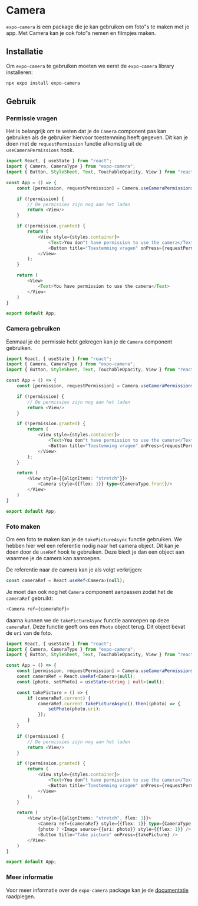 # Camera

`expo-camera` is een package die je kan gebruiken om foto"s te maken met je app. Met Camera kan je ook foto"s nemen en filmpjes maken.

## Installatie

Om `expo-camera` te gebruiken moeten we eerst de `expo-camera` library installeren:

```bash
npx expo install expo-camera
```

## Gebruik

### Permissie vragen

Het is belangrijk om te weten dat je de `Camera` component pas kan gebruiken als de gebruiker hiervoor toestemming heeft gegeven. Dit kan je doen met de `requestPermission` functie afkomstig uit de `useCameraPermissions` hook. 

```typescript expo={"dependencies":"expo-camera"}
import React, { useState } from "react";
import { Camera, CameraType } from "expo-camera";
import { Button, StyleSheet, Text, TouchableOpacity, View } from "react-native";

const App = () => {
    const [permission, requestPermission] = Camera.useCameraPermissions();

    if (!permission) {
        // De permissies zijn nog aan het laden
        return <View/>
    }

    if (!permission.granted) {
        return (
            <View style={styles.container}>
                <Text>You don"t have permission to use the camera</Text>
                <Button title="Toestemming vragen" onPress={requestPermission} />
            </View>
        );
    }

    return (
        <View>
            <Text>You have permission to use the camera</Text>
        </View>
    )
}

export default App;
```

### Camera gebruiken

Eenmaal je de permissie hebt gekregen kan je de `Camera` component gebruiken.

```typescript expo={"dependencies":"expo-camera"}
import React, { useState } from "react";
import { Camera, CameraType } from "expo-camera";
import { Button, StyleSheet, Text, TouchableOpacity, View } from "react-native";

const App = () => {
    const [permission, requestPermission] = Camera.useCameraPermissions();

    if (!permission) {
        // De permissies zijn nog aan het laden
        return <View/>
    }

    if (!permission.granted) {
        return (
            <View style={styles.container}>
                <Text>You don"t have permission to use the camera</Text>
                <Button title="Toestemming vragen" onPress={requestPermission} />
            </View>
        );
    }

    return (
        <View style={{alignItems: "stretch"}}>
            <Camera style={{flex: 1}} type={CameraType.front}/>
        </View>
    )
}

export default App;
```

### Foto maken

Om een foto te maken kan je de `takePictureAsync` functie gebruiken. We hebben hier wel een referentie nodig naar het camera object. Dit kan je doen door de `useRef` hook te gebruiken. Deze biedt je dan een object aan waarmee je de camera kan aanroepen.

De referentie naar de camera kan je als volgt verkrijgen:

```typescript
const cameraRef = React.useRef<Camera>(null);
```

Je moet dan ook nog het `Camera` component aanpassen zodat het de `cameraRef` gebruikt:

```typescript
<Camera ref={cameraRef}>
```

daarna kunnen we de `takePictureAsync` functie aanroepen op deze `cameraRef`. Deze functie geeft ons een `Photo` object terug. Dit object bevat de `uri` van de foto.

```typescript expo={"dependencies":"expo-camera"}
import React, { useState } from "react";
import { Camera, CameraType } from "expo-camera";
import { Button, StyleSheet, Text, TouchableOpacity, View } from "react-native";

const App = () => {
    const [permission, requestPermission] = Camera.useCameraPermissions();
    const cameraRef = React.useRef<Camera>(null);
    const [photo, setPhoto] = useState<string | null>(null);

    const takePicture = () => {
        if (cameraRef.current) {
            cameraRef.current.takePictureAsync().then((photo) => {
                setPhoto(photo.uri);
            });
        }
    }

    if (!permission) {
        // De permissies zijn nog aan het laden
        return <View/>
    }

    if (!permission.granted) {
        return (
            <View style={styles.container}>
                <Text>You don"t have permission to use the camera</Text>
                <Button title="Toestemming vragen" onPress={requestPermission} />
            </View>
        );
    }

    return (
        <View style={{alignItems: "stretch", flex: 1}}>
            <Camera ref={cameraRef} style={{flex: 1}} type={CameraType.front}/>
            {photo ? <Image source={{uri: photo}} style={{flex: 1}} /> : <View style={{flex:1}} />}
            <Button title="Take picture" onPress={takePicture} />
        </View>
    )
}

export default App;
```

### Meer informatie

Voor meer informatie over de `expo-camera` package kan je de [documentatie](https://docs.expo.io/versions/latest/sdk/camera/) raadplegen.